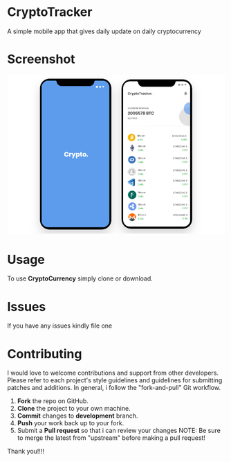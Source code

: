 # CryptoTracker
A simple mobile app that gives daily update on daily cryptocurrency

# Screenshot
![Screenshot](https://github.com/DaveAAA/CryptoTracker/blob/master/images/Screenshots.png)

# Usage
 To use **CryptoCurrency** simply clone or download.
 
 # Issues
 If you have any issues kindly file one
 
 # Contributing
I would love to welcome contributions and support from other developers. Please refer to each project's style guidelines and guidelines for submitting patches and additions. In general, i follow the "fork-and-pull" Git workflow.

1. **Fork** the repo on GitHub.
2. **Clone** the project to your own machine.
3. **Commit** changes to **development** branch.
4. **Push** your work back up to your fork.
5. Submit a **Pull request** so that i can review your changes
NOTE: Be sure to merge the latest from "upstream" before making a pull request!

Thank you!!!!
